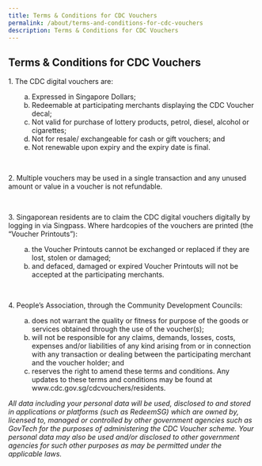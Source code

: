 ```yaml
---
title: Terms & Conditions for CDC Vouchers
permalink: /about/terms-and-conditions-for-cdc-vouchers
description: Terms & Conditions for CDC Vouchers
---
```

## Terms & Conditions for CDC Vouchers

<p>1. The CDC digital vouchers are:</p>
<ol>
<li style="list-style-type: none;">
<ol style="list-style-type: lower-alpha;">
<li>Expressed in Singapore Dollars;</li>
<li>Redeemable at participating merchants displaying the CDC Voucher decal;</li>
<li>Not valid for purchase of lottery products, petrol, diesel, alcohol or cigarettes;</li>
<li>Not for resale/ exchangeable for cash or gift vouchers; and</li>
<li>Not renewable upon expiry and the expiry date is final.</li>
</ol>
</li>
</ol>
<p>&nbsp;</p>
<p>2. Multiple vouchers may be used in a single transaction and any unused amount or value in a voucher is not refundable.</p>
<p>&nbsp;</p>
<p>3. Singaporean residents are to claim the CDC digital vouchers digitally by logging in via Singpass. Where hardcopies of the vouchers are printed (the &ldquo;Voucher Printouts&rdquo;):</p>
<ol>
<li style="list-style-type: none;">
<ol style="list-style-type: lower-alpha;">
<li>the Voucher Printouts cannot be exchanged or replaced if they are lost, stolen or damaged;</li>
<li>and defaced, damaged or expired Voucher Printouts will not be accepted at the participating merchants.</li>
</ol>
</li>
</ol>
<p>&nbsp;</p>
<p>4. People&rsquo;s Association, through the Community Development Councils:</p>
<ol>
<li style="list-style-type: none;">
<ol style="list-style-type: lower-alpha;">
<li>does not warrant the quality or fitness for purpose of the goods or services obtained through the use of the voucher(s);</li>
<li>will not be responsible for any claims, demands, losses, costs, expenses and/or liabilities of any kind arising from or in connection with any transaction or dealing between the participating merchant and the voucher holder; and</li>
<li>reserves the right to amend these terms and conditions. Any updates to these terms and conditions may be found at www.cdc.gov.sg/cdcvouchers/residents.</li>
</ol>
</li>
</ol>

*All data including your personal data will be used, disclosed to and stored in applications or platforms (such as RedeemSG) which are owned by, licensed to, managed or controlled by other government agencies such as GovTech for the purposes of administering the CDC Voucher scheme. Your personal data may also be used and/or disclosed to other government agencies for such other purposes as may be permitted under the applicable laws.*